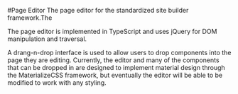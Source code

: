 #Page Editor
The page editor for the standardized site builder framework.The

The page editor is implemented in TypeScript and uses jQuery for DOM manipulation and
traversal.

A drang-n-drop interface is used to allow users to drop components into the page they
are editing. Currently, the editor and many of the components that can be dropped in
are designed to implement material design through the MaterializeCSS framework, but
eventually the editor will be able to be modified to work with any styling.